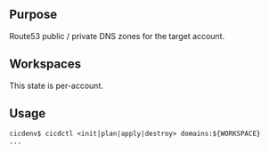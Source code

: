 ## Purpose
Route53 public / private DNS zones for the target account.

## Workspaces
This state is per-account.

## Usage
```
cicdenv$ cicdctl <init|plan|apply|destroy> domains:${WORKSPACE}
...
```
